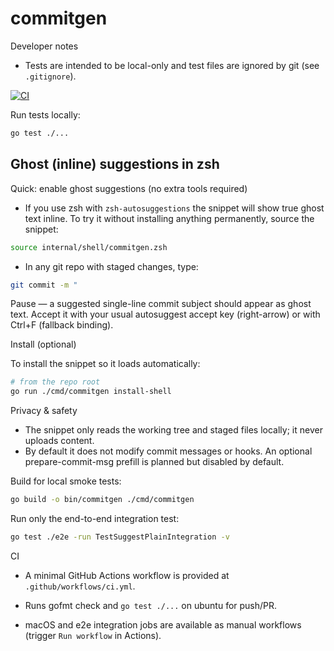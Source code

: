 # commitgen

Developer notes

- Tests are intended to be local-only and test files are ignored by git (see `.gitignore`).

[![CI](https://github.com/joaquinalmora/commitgen/actions/workflows/ci.yml/badge.svg)](https://github.com/joaquinalmora/commitgen/actions/workflows/ci.yml)

Run tests locally:

```bash
go test ./...
```

Ghost (inline) suggestions in zsh
--------------------------------

Quick: enable ghost suggestions (no extra tools required)

- If you use zsh with `zsh-autosuggestions` the snippet will show true ghost text inline. To try it without installing anything permanently, source the snippet:

```bash
source internal/shell/commitgen.zsh
```

- In any git repo with staged changes, type:

```bash
git commit -m "
```

Pause — a suggested single-line commit subject should appear as ghost text. Accept it with your usual autosuggest accept key (right-arrow) or with Ctrl+F (fallback binding).

Install (optional)

To install the snippet so it loads automatically:

```bash
# from the repo root
go run ./cmd/commitgen install-shell
```

Privacy & safety
- The snippet only reads the working tree and staged files locally; it never uploads content.
- By default it does not modify commit messages or hooks. An optional prepare-commit-msg prefill is planned but disabled by default.



Build for local smoke tests:

```bash
go build -o bin/commitgen ./cmd/commitgen
```

Run only the end-to-end integration test:

```bash
go test ./e2e -run TestSuggestPlainIntegration -v
```

CI

- A minimal GitHub Actions workflow is provided at `.github/workflows/ci.yml`.

- Runs gofmt check and `go test ./...` on ubuntu for push/PR.

- macOS and e2e integration jobs are available as manual workflows (trigger `Run workflow` in Actions).
